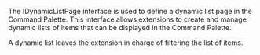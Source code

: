 The IDynamicListPage interface is used to define a dynamic list page in the Command Palette. This interface allows extensions to create and manage dynamic lists of items that can be displayed in the Command Palette.

A dynamic list leaves the extension in charge of filtering the list of items.